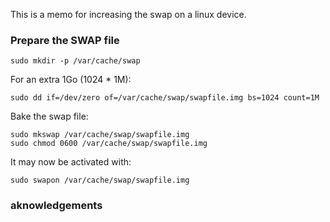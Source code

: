 This is a memo for increasing the swap on a linux device.

### Prepare the SWAP file

```
sudo mkdir -p /var/cache/swap
```

For an extra 1Go (1024 * 1M):
```
sudo dd if=/dev/zero of=/var/cache/swap/swapfile.img bs=1024 count=1M
```

Bake the swap file:

```
sudo mkswap /var/cache/swap/swapfile.img
sudo chmod 0600 /var/cache/swap/swapfile.img
```

It may now be activated with:

```
sudo swapon /var/cache/swap/swapfile.img
```

### aknowledgements


